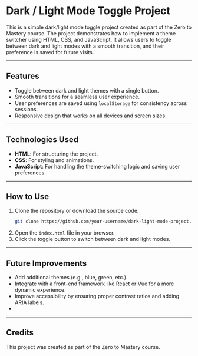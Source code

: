 # Dark / Light Mode Toggle Project

This is a simple dark/light mode toggle project created as part of the Zero to Mastery course. The project demonstrates how to implement a theme switcher using HTML, CSS, and JavaScript. It allows users to toggle between dark and light modes with a smooth transition, and their preference is saved for future visits.

---

## Features

- Toggle between dark and light themes with a single button.
- Smooth transitions for a seamless user experience.
- User preferences are saved using `localStorage` for consistency across sessions.
- Responsive design that works on all devices and screen sizes.

---

## Technologies Used

- **HTML**: For structuring the project.
- **CSS**: For styling and animations.
- **JavaScript**: For handling the theme-switching logic and saving user preferences.

---

## How to Use

1. Clone the repository or download the source code.
   ```bash
   git clone https://github.com/your-username/dark-light-mode-project.git
   ```
2. Open the `index.html` file in your browser.
3. Click the toggle button to switch between dark and light modes.

---

## Future Improvements

- Add additional themes (e.g., blue, green, etc.).
- Integrate with a front-end framework like React or Vue for a more dynamic experience.
- Improve accessibility by ensuring proper contrast ratios and adding ARIA labels.
- 

---

## Credits

This project was created as part of the Zero to Mastery course. 

